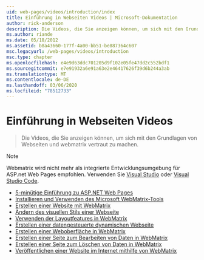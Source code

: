 ```yaml
---
uid: web-pages/videos/introduction/index
title: Einführung in Webseiten Videos | Microsoft-Dokumentation
author: rick-anderson
description: Die Videos, die Sie anzeigen können, um sich mit den Grundlagen von Webseiten und webmatrix vertraut zu machen.
ms.author: riande
ms.date: 05/18/2012
ms.assetid: b8a43660-177f-4a00-bb51-be887364c607
msc.legacyurl: /web-pages/videos/introduction
msc.type: chapter
ms.openlocfilehash: e4e9d63ddc701205d9f102e05fe47dd2c552bdf1
ms.sourcegitcommit: e7e91932a6e91a63e2e46417626f39d6b244a3ab
ms.translationtype: MT
ms.contentlocale: de-DE
ms.lasthandoff: 03/06/2020
ms.locfileid: "78512733"
---
```

# <a name="introduction-to-web-pages-videos"></a>Einführung in Webseiten Videos

> Die Videos, die Sie anzeigen können, um sich mit den Grundlagen von Webseiten und webmatrix vertraut zu machen.

> [!NOTE] 
> Webmatrix wird nicht mehr als integrierte Entwicklungsumgebung für ASP.net Web Pages empfohlen. Verwenden Sie [Visual Studio](xref:aspnet/web-pages/overview/getting-started/program-asp-net-web-pages-in-visual-studio) oder [Visual Studio Code](https://code.visualstudio.com/).

- [5-minütige Einführung zu ASP.NET Web Pages](5-minute-introduction-to-aspnet-web-pages.md)
- [Installieren und Verwenden des Microsoft WebMatrix-Tools](install-and-use-the-microsoft-webmatrix-tool.md)
- [Erstellen einer Website mit WebMatrix](create-a-website-using-webmatrix.md)
- [Ändern des visuellen Stils einer Webseite](change-the-visual-style-of-a-web-page.md)
- [Verwenden der Layoutfeatures in WebMatrix](use-the-layout-features-in-webmatrix.md)
- [Erstellen einer datengesteuerte dynamischen Webseite](create-a-data-driven-dynamic-web-page.md)
- [Erstellen einer Weboberfläche in WebMatrix](create-a-web-interface-in-webmatrix.md)
- [Erstellen einer Seite zum Bearbeiten von Daten in WebMatrix](create-an-edit-data-page-in-webmatrix.md)
- [Erstellen einer Seite zum Löschen von Daten in WebMatrix](create-a-delete-data-page-in-webmatrix.md)
- [Veröffentlichen einer Website im Internet mithilfe von WebMatrix](publish-a-website-to-the-internet-using-webmatrix.md)
